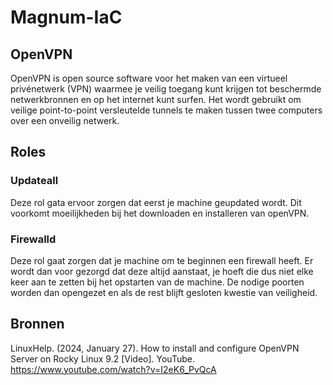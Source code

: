 # Magnum-IaC
## OpenVPN
OpenVPN is open source software voor het maken van een virtueel privénetwerk (VPN) waarmee je veilig toegang kunt krijgen tot beschermde netwerkbronnen en op het internet kunt surfen. Het wordt gebruikt om veilige point-to-point versleutelde tunnels te maken tussen twee computers over een onveilig netwerk.

## Roles 
### Updateall 
Deze rol gata ervoor zorgen dat eerst je machine geupdated wordt. Dit voorkomt moeilijkheden bij het downloaden en installeren van openVPN. 

### Firewalld
Deze rol gaat zorgen dat je machine om te beginnen een firewall heeft. Er wordt dan voor gezorgd dat deze altijd aanstaat, je hoeft die dus niet elke keer aan te zetten bij het opstarten van de machine. De nodige poorten worden dan opengezet en als de rest blijft gesloten kwestie van veiligheid. 

## Bronnen 
LinuxHelp. (2024, January 27). How to install and configure OpenVPN Server on Rocky Linux 9.2 [Video]. YouTube. https://www.youtube.com/watch?v=I2eK6_PvQcA

